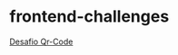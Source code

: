 # frontend-challenges
<a href="https://guthierryschiavo.github.io/frontend-challenges/desafio-qr-code/index.html">Desafio Qr-Code</a>
